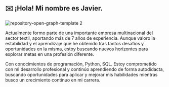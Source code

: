 ## ✉️ ¡Hola! Mi nombre es Javier.

![repository-open-graph-template 2](https://github.com/Javilone/Javilone/assets/97972589/4219a34b-b69f-4072-ac8d-d4e352cfc151)

Actualmente formo parte de una importante empresa multinacional del sector textil, aportando más de 7 años de experiencia. Aunque valoro la estabilidad y el aprendizaje que he obtenido tras tantos desafíos y oportunidades en la misma, estoy buscando nuevos horizontes para explorar metas en una profesión diferente.

Con conocimientos de programación, Python, SQL. Estoy comprometido con mi desarrollo profesional y continúo aprendiendo de forma autodidacta, buscando oportunidades para aplicar y mejorar mis habilidades mientras busco un crecimiento continuo en mi carrera.


<!--
**Javilone/Javilone** is a ✨ _special_ ✨ repository because its `README.md` (this file) appears on your GitHub profile.

Here are some ideas to get you started:

- 🔭 I’m currently working on ...
- 🌱 I’m currently learning ...
- 👯 I’m looking to collaborate on ...
- 🤔 I’m looking for help with ...
- 💬 Ask me about ...
- 📫 How to reach me: ...
- 😄 Pronouns: ...
- ⚡ Fun fact: ...
-->

